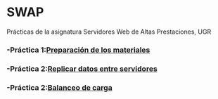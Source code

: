 # SWAP
Prácticas de la asignatura Servidores Web de Altas Prestaciones, UGR

### -Práctica 1:[**Preparación de los materiales**](https://github.com/FernandoCP/SWAP/blob/master/Pr%C3%A1ctica1/Pr%C3%A1ctica1.md)

### -Práctica 2:[**Replicar datos entre servidores**](https://github.com/FernandoCP/SWAP/blob/master/Pr%C3%A1ctica2/Pr%C3%A1ctica2.md)


### -Práctica 2:[**Balanceo de carga**](https://github.com/FernandoCP/SWAP/blob/master/Pr%C3%A1ctica3/Pr%C3%A1ctica3.md)
